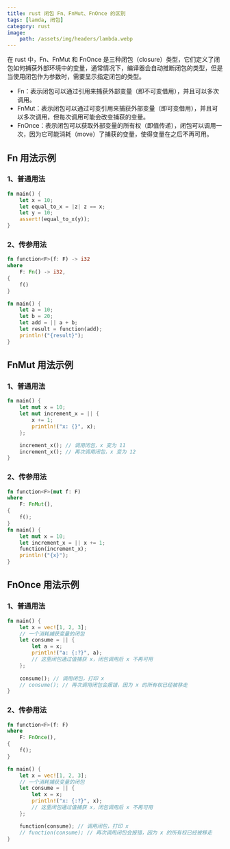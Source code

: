 ```yaml
---
title: rust 闭包 Fn、FnMut、FnOnce 的区别
tags: [lamda, 闭包]
category: rust
image:
    path: /assets/img/headers/lambda.webp
---
```


在 rust 中，Fn、FnMut 和 FnOnce 是三种闭包（closure）类型，它们定义了闭包如何捕获外部环境中的变量，通常情况下，编译器会自动推断闭包的类型，但是当使用闭包作为参数时，需要显示指定闭包的类型。
- Fn：表示闭包可以通过引用来捕获外部变量（即不可变借用），并且可以多次调用。 
- FnMut：表示闭包可以通过可变引用来捕获外部变量（即可变借用），并且可以多次调用，但每次调用可能会改变捕获的变量。 
- FnOnce：表示闭包可以获取外部变量的所有权（即值传递），闭包可以调用一次，因为它可能消耗（move）了捕获的变量，使得变量在之后不再可用。

## Fn 用法示例
### 1、普通用法

```rust
fn main() {
    let x = 10;
    let equal_to_x = |z| z == x;
    let y = 10;
    assert!(equal_to_x(y));
}
```
### 2、传参用法
```rust
fn function<F>(f: F) -> i32
where
    F: Fn() -> i32,
{
    f()
}

fn main() {
    let a = 10;
    let b = 20;
    let add = || a + b;
    let result = function(add);
    println!("{result}");
}

```
## FnMut 用法示例
### 1、普通用法

```rust
fn main() {
    let mut x = 10;
    let mut increment_x = || {
        x += 1;
        println!("x: {}", x);
    };

    increment_x(); // 调用闭包，x 变为 11
    increment_x(); // 再次调用闭包，x 变为 12
}
```
### 2、传参用法
```rust
fn function<F>(mut f: F)
where
    F: FnMut(),
{
    f();
}
fn main() {
    let mut x = 10;
    let increment_x = || x += 1;
    function(increment_x);
    println!("{x}");
}
```
## FnOnce 用法示例
### 1、普通用法

```rust
fn main() {
    let x = vec![1, 2, 3];
    // 一个消耗捕获变量的闭包
    let consume = || {
        let a = x;
        println!("a: {:?}", a);
        // 这里闭包通过值捕获 x，闭包调用后 x 不再可用
    };
    
    consume(); // 调用闭包，打印 x
    // consume(); // 再次调用闭包会报错，因为 x 的所有权已经被移走
}
```
### 2、传参用法
```rust
fn function<F>(f: F)
where
    F: FnOnce(),
{
    f();
}

fn main() {
    let x = vec![1, 2, 3];
    // 一个消耗捕获变量的闭包
    let consume = || {
        let x = x;
        println!("x: {:?}", x);
        // 这里闭包通过值捕获 x，闭包调用后 x 不再可用
    };

    function(consume); // 调用闭包，打印 x
    // function(consume); // 再次调用闭包会报错，因为 x 的所有权已经被移走
}
```